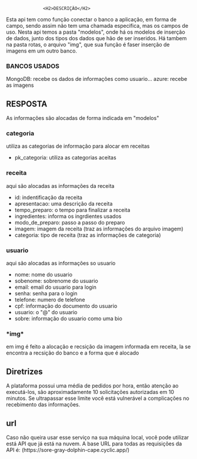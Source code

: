                   <H2>DESCRIÇÃO</H2>
Esta api tem como função conectar o banco a aplicação, em forma de campo, sendo assim não tem uma chamada especifica, mas os campos de uso. Nesta api temos a pasta "modelos", onde há os modelos de inserção de dados, junto dos tipos dos dados que hão de ser inseridos.
Há tambem na pasta rotas, o arquivo "img", que sua função é faser inserção de imagens em um outro banco.

<h3>BANCOS USADOS</h3>
MongoDB: recebe os dados de informações como usuario... 
azure: recebe as imagens 

<h2>RESPOSTA</h2>

As informações são alocadas de forma indicada em "modelos"

<h3>categoria</h3>

   utiliza as categorias de informação para alocar em receitas

  * pk_categoria: utiliza as categorias aceitas

<h3>receita</h3>

   aqui são alocadas as informações da receita

  * id: indentificação da receita
  * apresentacao: uma descrição da receita
  * tempo_preparo: o tempo para finalizar a receita
  * ingredientes: informa os ingrdientes usados
  * modo_de_preparo: passo a passo do preparo
  * imagem: imagem da receita (traz as informações do arquivo imagem)
  * categoria: tipo de receita (traz as informações de categoria)

<h3>usuario</h3>

   aqui são alocadas as informações so usuario

  * nome: nome do usuario
  * sobenome: sobrenome do usuario
  * email: email do usuario para login
  * senha: senha para o login
  * telefone: numero de telefone
  * cpf: informação do documento do usuario
  * usuario: o "@" do usuario
  * sobre: informação do usuario como uma bio

  <h3>*img*</h3>
  em img é feito a alocação e recsição da imagem informada em receita, la se encontra a recsição do banco e a forma que é alocado

  <h2>Diretrizes</h2>
  A plataforma possui uma média de pedidos por hora, então atenção ao executá-los, são aproximadamente 10 solicitações autorizadas em 10 minutos. Se ultrapassar esse limite você está vulnerável a complicações no recebimento das informações.

<h2>url</h2>
Caso não queira usar esse serviço na sua máquina local, você pode utilizar está API que já está na nuvem. A base URL para todas as requisições da API é:
(https://sore-gray-dolphin-cape.cyclic.app/) 
